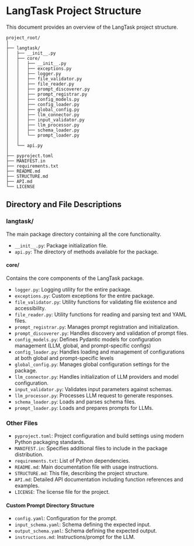 # LangTask Project Structure

This document provides an overview of the LangTask project structure.

```
project_root/
│
├── langtask/
│   ├── __init__.py
│   ├── core/
│   │   ├── __init__.py
│   │   ├── exceptions.py
│   │   ├── logger.py
│   │   ├── file_validator.py
│   │   ├── file_reader.py
│   │   ├── prompt_discoverer.py
│   │   ├── prompt_registrar.py
│   │   ├── config_models.py
│   │   ├── config_loader.py
│   │   ├── global_config.py
│   │   ├── llm_connector.py
│   │   ├── input_validator.py
│   │   ├── llm_processor.py
│   │   ├── schema_loader.py
│   │   └── prompt_loader.py
│   │
│   └── api.py
│
├── pyproject.toml
├── MANIFEST.in
├── requirements.txt
├── README.md
├── STRUCTURE.md
├── API.md
└── LICENSE
```

## Directory and File Descriptions

### langtask/
The main package directory containing all the core functionality.

- `__init__.py`: Package initialization file.
- `api.py`: The directory of methods available for the package.

#### core/
Contains the core components of the LangTask package.

- `logger.py`: Logging utility for the entire package.
- `exceptions.py`: Custom exceptions for the entire package.
- `file_validator.py`: Utility functions for validating file existence and accessibility.
- `file_reader.py`: Utility functions for reading and parsing text and YAML files.
- `prompt_registrar.py`: Manages prompt registration and initialization.
- `prompt_discoverer.py`: Handles discovery and validation of prompt files.
- `config_models.py`: Defines Pydantic models for configuration management (LLM, global, and prompt-specific configs)
- `config_loader.py`: Handles loading and management of configurations at both global and prompt-specific levels
- `global_config.py`: Manages global configuration settings for the package.
- `llm_connector.py`: Handles initialization of LLM providers and model configuration.
- `input_validator.py`: Validates input parameters against schemas.
- `llm_processor.py`: Processes LLM request to generate responses.
- `schema_loader.py`: Loads and parses schema files.
- `prompt_loader.py`: Loads and prepares prompts for LLMs.

### Other Files
- `pyproject.toml`: Project configuration and build settings using modern Python packaging standards.
- `MANIFEST.in`: Specifies additional files to include in the package distribution.
- `requirements.txt`: List of Python dependencies.
- `README.md`: Main documentation file with usage instructions.
- `STRUCTURE.md`: This file, describing the project structure.
- `API.md`: Detailed API documentation including function references and examples.
- `LICENSE`: The license file for the project.

#### Custom Prompt Directory Structure
- `config.yaml`: Configuration for the prompt.
- `input_schema.yaml`: Schema defining the expected input.
- `output_schema.yaml`: Schema defining the expected output.
- `instructions.md`: Instructions/prompt for the LLM.